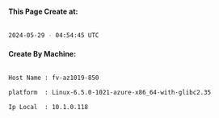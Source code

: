 
   
#### This Page Create at:

```bash

2024-05-29 - 04:54:45 UTC

```

#### Create By Machine:

```bash

Host Name : fv-az1019-850

platform  : Linux-6.5.0-1021-azure-x86_64-with-glibc2.35

Ip Local  : 10.1.0.118

```

